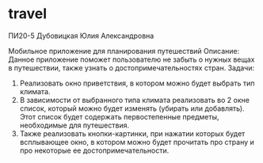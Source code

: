# travel
ПИ20-5 Дубовицкая Юлия Александровна

Мобильное приложение для планирования путешествий
Описание: 
Данное приложение поможет пользователю не забыть о нужных вещах в путешествии, также узнать о достопримечательностях стран.
Задачи: 
1.	Реализовать окно приветствия, в котором можно будет выбрать тип климата.
2.	В зависимости от выбранного типа климата реализовать во 2 окне список, который можно будет изменять (убирать или добавлять). Этот список будет содержать первостепенные предметы, необходимые для путешествия. 
3.	Также реализовать кнопки-картинки, при нажатии которых будет всплывающее окно, в котором можно будет прочитать про страну и про некоторые ее достопримечательности.

